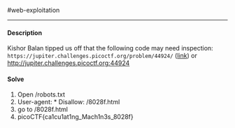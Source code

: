 #web-exploitation
<hr>

#### Description

Kishor Balan tipped us off that the following code may need inspection: `https://jupiter.challenges.picoctf.org/problem/44924/` ([link](https://jupiter.challenges.picoctf.org/problem/44924/)) or http://jupiter.challenges.picoctf.org:44924

#### Solve
1. Open /robots.txt
2. User-agent: *
Disallow: /8028f.html
3. go to /8028f.html
4. picoCTF{ca1cu1at1ng_Mach1n3s_8028f}